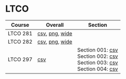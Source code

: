 # LTCO

| Course | Overall | Section |
| ------ | ------- | ------- |
| LTCO 281 | [csv](https://github.com/UCSD-Historical-Enrollment-Data/2025Winter/blob/main/overall/LTCO%20281.csv), [png](https://raw.githubusercontent.com/UCSD-Historical-Enrollment-Data/2025Winter/main/plot_overall/LTCO%20281.png), [wide](https://raw.githubusercontent.com/UCSD-Historical-Enrollment-Data/2025Winter/main/plot_overall_wide/LTCO%20281.png) |  |
| LTCO 282 | [csv](https://github.com/UCSD-Historical-Enrollment-Data/2025Winter/blob/main/overall/LTCO%20282.csv), [png](https://raw.githubusercontent.com/UCSD-Historical-Enrollment-Data/2025Winter/main/plot_overall/LTCO%20282.png), [wide](https://raw.githubusercontent.com/UCSD-Historical-Enrollment-Data/2025Winter/main/plot_overall_wide/LTCO%20282.png) |  |
| LTCO 297 | [csv](https://github.com/UCSD-Historical-Enrollment-Data/2025Winter/blob/main/overall/LTCO%20297.csv) | Section 001: [csv](https://github.com/UCSD-Historical-Enrollment-Data/2025Winter/blob/main/section/LTCO%20297_001.csv)<br>Section 002: [csv](https://github.com/UCSD-Historical-Enrollment-Data/2025Winter/blob/main/section/LTCO%20297_002.csv)<br>Section 003: [csv](https://github.com/UCSD-Historical-Enrollment-Data/2025Winter/blob/main/section/LTCO%20297_003.csv)<br>Section 004: [csv](https://github.com/UCSD-Historical-Enrollment-Data/2025Winter/blob/main/section/LTCO%20297_004.csv) |
